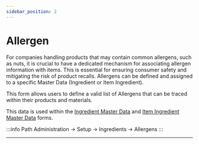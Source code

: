 ```yaml
---
sidebar_position: 2
---
```


# Allergen

For companies handling products that may contain common allergens, such as nuts, it is crucial to have a dedicated mechanism for associating allergen information with items. This is essential for ensuring consumer safety and mitigating the risk of product recalls. Allergens can be defined and assigned to a specific Master Data (Ingredient or Item Ingredient).

This form allows users to define a valid list of Allergens that can be traced within their products and materials.

This data is used within the [Ingredient Master Data](../ingredient-master-data.md) and [Item Ingredient Master Data](../ingredient-master-data.md) forms.

:::info Path
    Administration → Setup → Ingredients → Allergens
:::

---
